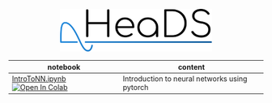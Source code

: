 <p align="center">
  <img src="../figures/HeaDS_logo_large_withTitle.png" width="300">
</p>


notebook             | content
----                 | ------
[IntroToNN.ipynb](IntroToNN.ipynb) [![Open In Colab](https://colab.research.google.com/assets/colab-badge.svg)](https://colab.research.google.com/github/Center-for-Health-Data-Science/IntroToML/blob/main/NN_with_Pytorch/IntroToNN.ipynb) | Introduction to neural networks using pytorch

